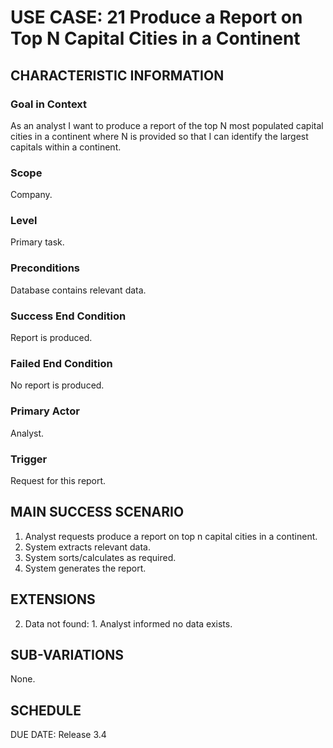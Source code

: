 # USE CASE: 21 Produce a Report on Top N Capital Cities in a Continent

## CHARACTERISTIC INFORMATION

### Goal in Context

As an analyst I want to produce a report of the top N most populated capital cities in a continent where N is provided so that I can identify the largest capitals within a continent.

### Scope

Company.

### Level

Primary task.

### Preconditions

Database contains relevant data.

### Success End Condition

Report is produced.
### Failed End Condition

No report is produced.

### Primary Actor

Analyst.

### Trigger

Request for this report.

## MAIN SUCCESS SCENARIO

  1. Analyst requests produce a report on top n capital cities in a continent.
  2. System extracts relevant data.
  3. System sorts/calculates as required.
  4. System generates the report.

## EXTENSIONS

  2. Data not found:
    1. Analyst informed no data exists.

## SUB-VARIATIONS

None.

## SCHEDULE

DUE DATE: Release 3.4
